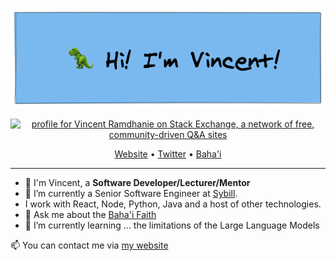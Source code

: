 
<p align="center">
<img src="https://github.com/vramdhanie/vramdhanie/blob/master/git_banner.png?raw=true" alt="My Banner"/>
</p>

<p align="center">
<a href="https://stackexchange.com/users/13598"><img src="https://stackexchange.com/users/flair/13598.png" width="208" height="58" alt="profile for Vincent Ramdhanie on Stack Exchange, a network of free, community-driven Q&amp;A sites" title="profile for Vincent Ramdhanie on Stack Exchange, a network of free, community-driven Q&amp;A sites"></a>
</p>

<p align="center">
  <a href="https://vincentramdhanie.com">Website</a> •
  <a href="https://twitter.com/vramdhanie?ref_src=twsrc%5Etfw">Twitter</a> •
  <a href="https://bahai.org">Baha'i</a>
</p>

---

 - 👋 I'm Vincent, a **Software Developer/Lecturer/Mentor**
 - 🔭 I’m currently a Senior Software Engineer at [Sybill](https://sybill.ai).
 - I work with React, Node, Python, Java and a host of other technologies.
 - 💬 Ask me about the [Baha'i Faith](https://bahai.org)
 - 🌱 I’m currently learning ... the limitations of the Large Language Models

📫 You can contact me via [my website](https://vincentramdhanie.com)

<!--
**vramdhanie/vramdhanie** is a ✨ _special_ ✨ repository because its `README.md` (this file) appears on your GitHub profile.

Here are some ideas to get you started:

- 🔭 I’m currently working on ...
- 🌱 I’m currently learning ...
- 👯 I’m looking to collaborate on ...
- 🤔 I’m looking for help with ...
- 💬 Ask me about ...
- 📫 How to reach me: ...
- 😄 Pronouns: ...
- ⚡ Fun fact: ...
-->
